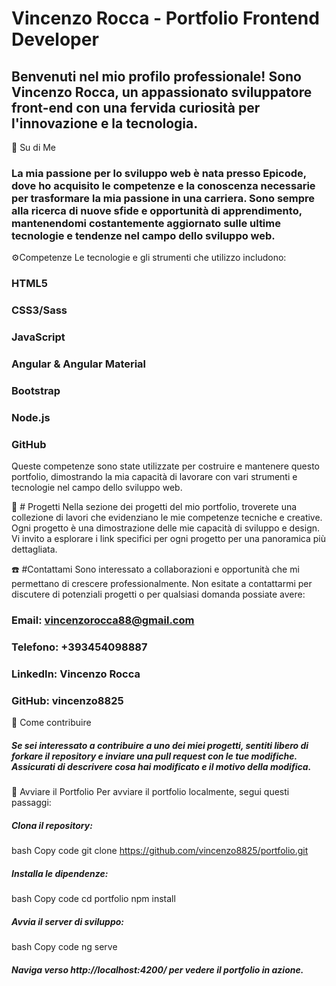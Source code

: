 # Vincenzo Rocca - Portfolio Frontend Developer
## Benvenuti nel mio profilo professionale! Sono Vincenzo Rocca, un appassionato sviluppatore front-end con una fervida curiosità per l'innovazione e la tecnologia.

:man: Su di Me
### La mia passione per lo sviluppo web è nata presso Epicode, dove ho acquisito le competenze e la conoscenza necessarie per trasformare la mia passione in una carriera. Sono sempre alla ricerca di nuove sfide e opportunità di apprendimento, mantenendomi costantemente aggiornato sulle ultime tecnologie e tendenze nel campo dello sviluppo web.

:gear:Competenze
Le tecnologie e gli strumenti che utilizzo includono:

### HTML5
### CSS3/Sass
### JavaScript
### Angular & Angular Material
### Bootstrap
### Node.js
### GitHub
Queste competenze sono state utilizzate per costruire e mantenere questo portfolio, dimostrando la mia capacità di lavorare con vari strumenti e tecnologie nel campo dello sviluppo web.

:file_folder: # Progetti
Nella sezione dei progetti del mio portfolio, troverete una collezione di lavori che evidenziano le mie competenze tecniche e creative. Ogni progetto è una dimostrazione delle mie capacità di sviluppo e design. Vi invito a esplorare i link specifici per ogni progetto per una panoramica più dettagliata.

:phone: #Contattami
Sono interessato a collaborazioni e opportunità che mi permettano di crescere professionalmente. Non esitate a contattarmi per discutere di potenziali progetti o per qualsiasi domanda possiate avere:

### Email: vincenzorocca88@gmail.com
### Telefono: +393454098887
### LinkedIn: Vincenzo Rocca
### GitHub: vincenzo8825
:handshake: Come contribuire
##### Se sei interessato a contribuire a uno dei miei progetti, sentiti libero di forkare il repository e inviare una pull request con le tue modifiche. Assicurati di descrivere cosa hai modificato e il motivo della modifica.

:rocket: Avviare il Portfolio
Per avviare il portfolio localmente, segui questi passaggi:

##### Clona il repository:
bash
Copy code
git clone https://github.com/vincenzo8825/portfolio.git
##### Installa le dipendenze:
bash
Copy code
cd portfolio
npm install
##### Avvia il server di sviluppo:
bash
Copy code
ng serve
##### Naviga verso http://localhost:4200/ per vedere il portfolio in azione.
